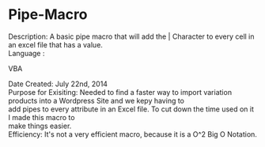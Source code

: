 Pipe-Macro
==========
Description:</t>           A basic pipe macro that will add the | Character to every cell in an excel file that has a value. <br/>
Language :             <p>VBA <br/></p>
Date Created:          July 22nd, 2014<br/>
Purpose for Exisiting: Needed to find a faster way to import variation products into a Wordpress Site and we kepy having to                   <br/>add pipes to every attribute in an Excel file. To cut down the time used on it I made this macro to
                  <br/>make things easier.<br/>
Efficiency:            It's not a very efficient macro, because it is a O^2 Big O Notation.


